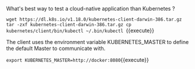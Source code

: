 What's best way to test a cloud-native application than Kubernetes ?

`wget https://dl.k8s.io/v1.18.0/kubernetes-client-darwin-386.tar.gz 
tar -zxf kubernetes-client-darwin-386.tar.gz
cp kubernetes/client/bin/kubectl ~/.bin/kubectl
`{{execute}}

The client uses the environment variable KUBERNETES_MASTER to define the default Master to communicate with.

`export KUBERNETES_MASTER=http://docker:8080`{{execute}}
